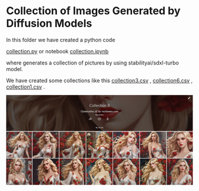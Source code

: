 # Collection of Images Generated by Diffusion Models

In this folder we have created a python code 

[collection.py](./collection.py)  or notebook [collection.ipynb](./collection.ipynb)  

where generates a collection of pictures by using  stabilityai/sdxl-turbo model.

We have created some collections like this [collection3.csv](./collection3.csv) , [collection6.csv](./collection6.csv)  , [collection1.csv](./collection1.csv) .

[![image-20240212003839915](assets/images/posts/README/image-20240212003839915.png)](https://flic.kr/s/aHBqjBdQbW)

